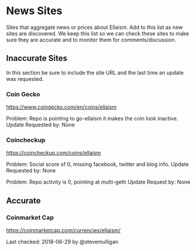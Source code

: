# News Sites

Sites that aggregate news or prices about Ellaism.  Add to this list as new sites are discovered.  We keep this list so we can check these sites to make sure they are accurate and to monitor them for comments/discussion.


## Inaccurate Sites

In this section be sure to include the site URL and the last time an update was requested.

### Coin Gecko

https://www.coingecko.com/en/coins/ellaism

Problem: Repo is pointing to go-ellaism it makes the coin look inactive.
Update Requested by: None


### Coincheckup

https://coincheckup.com/coins/ellaism

Problem: Social score of 0, missing facebook, twitter and blog info.
Update Requested by: None

Problem: Repo activity is 0, pointing at multi-geth
Update Request by: None



## Accurate


### Coinmarket Cap

https://coinmarketcap.com/currencies/ellaism/

Last checked: 2018-06-29 by @stevemulligan

